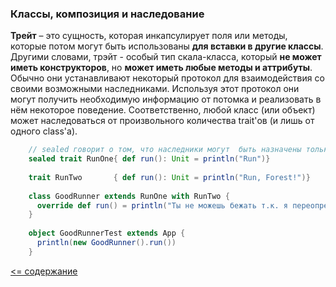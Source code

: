 ### Классы, композиция и наследование

**Трейт** – это сущность, которая инкапсулирует поля или методы, которые потом могут быть использованы **для вставки в другие классы**.
Другими словами, трэйт - особый тип скала-класса, который **не может иметь конструкторов**, но **может иметь любые методы и аттрибуты**. 
Обычно они устанавливают некоторый протокол для взаимодействия со своими возможными наследниками. 
Используя этот протокол они могут получить необходимую информацию от потомка и реализовать в нём некоторое поведение. 
Соответственно, любой класс (или объект) может наследоваться от произвольного количества trait'ов (и лишь от одного class'а).

<!-- code -->
```scala
    // sealed говорит о том, что наследники могут  быть назначены только в этом же классе
    sealed trait RunOne{ def run(): Unit = println("Run")}
    
    trait RunTwo       { def run(): Unit = println("Run, Forest!")}
    
    class GoodRunner extends RunOne with RunTwo {
      override def run() = println("Ты не можешь бежать т.к. я переопределил эту функцию :-)")
    }
    
    object GoodRunnerTest extends App {
      println(new GoodRunner().run())
    }
```



[<= содержание](https://github.com/steklopod/Functions/blob/master/readme.md)